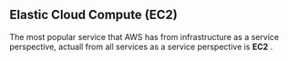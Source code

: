 ## Elastic Cloud Compute (EC2)

The most popular service that AWS has from infrastructure as a service perspective, actuall from all services as a service perspective is __EC2__ .